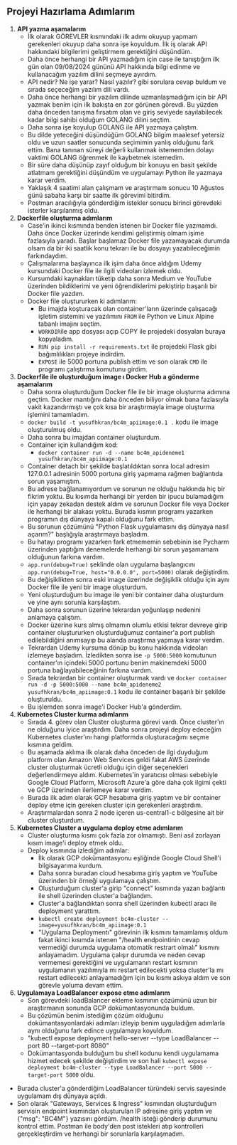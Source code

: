 ## Projeyi Hazırlama Adımlarım

1. **API yazma aşamalarım**
   - İlk olarak GÖREVLER kısmındaki ilk adımı okuyup yapmam gerekenleri okuyup daha sonra işe koyuldum. İlk iş olarak API hakkındaki bilgilerimi geliştirmem gerektiğini düşündüm.
   - Daha önce herhangi bir API yazmadığım için case ile tanıştığım ilk gün olan 09/08/2024 gününü API hakkında bilgi edinme ve kullanacağım yazılım dilini seçmeye ayırdım.
   - API nedir? Ne işe yarar? Nasıl yazılır? gibi sorulara cevap buldum ve sırada seçeceğim yazılım dili vardı.
   - Daha önce herhangi bir yazılım dilinde uzmanlaşmadığım için bir API yazmak benim için ilk bakışta en zor görünen görevdi. Bu yüzden daha önceden tanışma fırsatım olan ve giriş seviyede sayılabilecek kadar bilgi sahibi olduğum GOLANG dilini seçtim.
   - Daha sonra işe koyulup GOLANG ile API yazmaya çalıştım.
   - Bu dilde yeteceğini düşündüğüm GOLANG bilgim maalesef yetersiz oldu ve uzun saatler sonucunda seçimimin yanlış olduğunu fark ettim. Bana tanınan süreyi değerli kullanmak istememden dolayı vaktimi GOLANG öğrenmek ile kaybetmek istemedim.
   - Bir süre daha düşünüp zayıf olduğum bir konuyu en basit şekilde atlatmam gerektiğini düşündüm ve uygulamayı Python ile yazmaya karar verdim.
   - Yaklaşık 4 saatimi alan çalışmam ve araştırmam sonucu 10 Ağustos günü sabaha karşı bir saatte ilk görevimi bitirdim.
   - Postman aracılığıyla gönderdiğim istekler sonucu birinci görevdeki isterler karşılanmış oldu.
2. **Dockerfile oluşturma adımlarım**
   - Case’in ikinci kısmında benden istenen bir Docker file yazmamdı. Daha önce Docker üzerinde kendimi geliştirmiş olmam işime fazlasıyla yaradı. Başlar başlamaz Docker file yazamayacak durumda olsam da bir iki saatlik konu tekrarı ile bu dosyayı yazabileceğimin farkındaydım.
   - Çalışmalarıma başlayınca ilk işim daha önce aldığım Udemy kursundaki Docker file ile ilgili videoları izlemek oldu.
   - Kursumdaki kaynakları tüketip daha sonra Medium ve YouTube üzerinden bildiklerimi ve yeni öğrendiklerimi pekiştirip başarılı bir Docker file yazdım.
   - Docker file oluştururken ki adımlarım:
     - Bu imajda koşturacak olan container'ların üzerinde çalışacağı işletim sistemini ve yazılımını `FROM` ile Python ve Linux Alpine tabanlı imajını seçtim.
     - `WORKDIR`ile app dosyası açıp COPY ile projedeki dosyaları buraya kopyaladım.
     - `RUN pip install -r requirements.txt` ile projedeki Flask gibi bağımlılıkları projeye indirdim.
     - `EXPOSE` ile 5000 portuna publish ettim ve son olarak `CMD` ile programı çalıştırma komutunu girdim.
3. **Dockerfile ile oluşturduğum image ı Docker Hub a gönderme aşamalarım** 
   - Daha sonra oluşturduğum Docker file ile bir image oluşturma adımına geçtim. Docker mantığını daha önceden biliyor olmak bana fazlasıyla vakit kazandırmıştı ve çok kısa bir araştırmayla image oluşturma işlemini tamamladım.
   - `docker build -t yusufhkran/bc4m_apiimage:0.1 .` kodu ile image oluşturulmuş oldu.
   - Daha sonra bu imajdan container oluşturdum.
   - Container için kullandığım kod:  
     - `docker container run -d --name bc4m_apideneme1 yusufhkran/bc4m_apiimage:0.1`
   - Container detach bir şekilde başlatıldıktan sonra local adresim 127.0.0.1 adresinin 5000 portuna giriş yapmama rağmen bağlantıda sorun yaşamıştım.
   - Bu adrese bağlanamıyordum ve sorunun ne olduğu hakkında hiç bir fikrim yoktu. Bu kısımda herhangi bir yerden bir ipucu bulamadığım için yapay zekadan destek aldım ve sorunun Docker file veya Docker ile herhangi bir alakası yoktu. Burada kısmın programı yazarken programın dış dünyaya kapalı olduğunu fark ettim.
   - Bu sorunun çözümünü "Python Flask uygulamasını dış dünyaya nasıl açarım?" başlığıyla araştırmaya başladım.
   - Bu hatayı programı yazarken fark etmememin sebebinin ise Pycharm üzerinden yaptığım denemelerde herhangi bir sorun yaşamamam olduğunun farkına vardım.
   - `app.run(debug=True)` şeklinde olan uygulama başlangıcını `app.run(debug=True, host="0.0.0.0", port=5000)` olarak değiştirdim.
   - Bu değişiklikten sonra eski image üzerinde değişiklik olduğu için aynı Docker file ile yeni bir image oluşturdum.
   - Yeni oluşturduğum bu image ile yeni bir container daha oluşturdum ve yine aynı sorunla karşılaştım.
   - Daha sonra sorunun üzerine tekrardan yoğunlaşıp nedenini anlamaya çalıştım.
   - Docker üzerine kurs almış olmamın olumlu etkisi tekrar devreye girip container oluştururken oluşturduğumuz container'a port publish edilebildiğini anımsayıp bu alanda araştırma yapmaya karar verdim.
   - Tekrardan Udemy kursuma dönüp bu konu hakkında videoları izlemeye başladım. İzledikten sonra ise `-p 5000:5000` komutunun container'ın içindeki 5000 portunu benim makinemdeki 5000 portuna bağlayabileceğinin farkına vardım.
   - Sırada tekrardan bir container oluşturmak vardı ve `docker container run -d -p 5000:5000 --name bc4m_apideneme2 yusufhkran/bc4m_apiimage:0.1` kodu ile container başarılı bir şekilde oluşturuldu.
   - Bu işlemden sonra image'i Docker Hub'a gönderdim.
4. **Kubernetes Cluster kurma adımlarım**
   - Sırada 4. görev olan Cluster oluşturma görevi vardı. Önce cluster'ın ne olduğunu iyice araştırdım. Daha sonra projeyi deploy edeceğim Kubernetes cluster'ını hangi platformda oluşturacağımı seçme kısmına geldim.
   - Bu aşamada aklıma ilk olarak daha önceden de ilgi duyduğum platform olan Amazon Web Services geldi fakat AWS üzerinde cluster oluşturmak ücretli olduğu için diğer seçenekleri değerlendirmeye aldım. Kubernetes'in yaratıcısı olması sebebiyle Google Cloud Platform, Microsoft Azure'a göre daha çok ilgimi çekti ve GCP üzerinden ilerlemeye karar verdim.
   - Burada ilk adım olarak GCP hesabıma giriş yaptım ve bir container deploy etme için gereken cluster için gerekenleri araştırdım.
   - Araştırmalardan sonra 2 node içeren us-central1-c bölgesine ait bir cluster oluşturdum. 
5. **Kubernetes Cluster a uygulama deploy etme adımlarım**
   - Cluster oluşturma kısmı çok fazla zor olmamıştı. Beni asıl zorlayan kısım image'i deploy etmek oldu.
   - Deploy kısmında izlediğim adımlar:
     - İlk olarak GCP dokümantasyonu eşliğinde Google Cloud Shell'i bilgisayarıma kurdum.
     - Daha sonra buradan cloud hesabıma giriş yaptım ve YouTube üzerinden bir örneği uygulamaya çalıştım.
     - Oluşturduğum cluster'a girip "connect" kısmında yazan bağlantı ile shell üzerinden cluster'a bağlandım.
     - Cluster'a bağlandıktan sonra shell üzerinden kubectl aracı ile deployment yarattım.
      - `kubectl create deployment bc4m-cluster --image=yusufhkran/bc4m_apiimage:0.1`
     - "Uygulama Deploymentı" görevinin ilk kısmını tamamlamış oldum fakat ikinci kısımda istenen "/health endpointinin cevap vermediği durumda uygulama otomatik restrart olmalı" kısmını anlayamadım. Uygulama çalışır durumda ve neden cevap vermemesi gerektiğini ve uygulamanın restart kısmının uygulamanın yazılımıyla mı restart edilecekti yoksa cluster'la mı restart edilecekti anlayamadığım için bu kısmı askıya aldım ve son görevle yoluma devam ettim.
6. **Uygulamaya LoadBalancer expose etme adımlarım**
   - Son görevdeki loadBalancer ekleme kısmının çözümünü uzun bir araştırmanın sonunda GCP dokümantasyonunda buldum.
   - Bu çözümün benim istediğim çözüm olduğunu dokümantasyonlardaki adımları izleyip benim uyguladığım adımlarla aynı olduğunu fark edince uygulamaya koyuldum.
   - "kubectl expose deployment hello-server --type LoadBalancer --port 80 --target-port 8080"
   - Dokümantasyonda bulduğum bu shell kodunu kendi uygulamama hizmet edecek şekilde değiştirdim ve son hali `kubectl expose deployment bc4m-cluster --type LoadBalancer --port 5000 --target-port 5000` oldu.
  - Burada cluster'a gönderdiğim LoadBalancer türündeki servis sayesinde uygulamam dış dünyaya açıldı.
  - Son olarak "Gateways, Services & Ingress" kısmından oluşturduğum servisin endpoint kısmından oluşturulan IP adresine giriş yaptım ve {"msg": "BC4M"} yazısını gördüm. /health isteği gönderip durumunu kontrol ettim. Postman ile body'den post istekleri atıp kontrolleri gerçekleştirdim ve herhangi bir sorunlarla karşılaşmadım.

